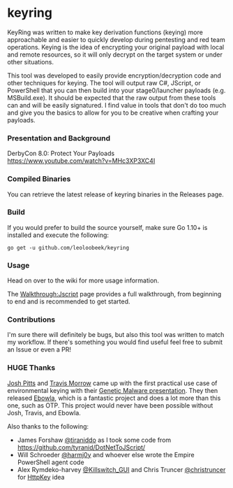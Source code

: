 # keyring

KeyRing was written to make key derivation functions (keying) more approachable and easier to quickly develop during pentesting and red team operations. Keying is the idea of encrypting your original payload with local and remote resources, so it will only decrypt on the target system or under other situations.

This tool was developed to easily provide encryption/decryption code and other techniques for keying. The tool will output raw C#, JScript, or PowerShell that you can then build into your stage0/launcher payloads (e.g. MSBuild.exe). It should be expected that the raw output from these tools can and will be easily signatured. I find value in tools that don't do too much and give you the basics to allow for you to be creative when crafting your payloads.

### Presentation and Background
DerbyCon 8.0: Protect Your Payloads    
https://www.youtube.com/watch?v=MHc3XP3XC4I

### Compiled Binaries
You can retrieve the latest release of keyring binaries in the Releases page.

### Build
If you would prefer to build the source yourself, make sure Go 1.10+ is
installed and execute the following:

```
go get -u github.com/leoloobeek/keyring
```

### Usage
Head on over to the wiki for more usage information.

The [Walkthrough:Jscript](https://github.com/leoloobeek/keyring/wiki/Walkthrough:-JScript) page provides a full walkthrough, from beginning to end and is recommended to get started.

### Contributions
I'm sure there will definitely be bugs, but also this tool was written to match my workflow. If there's something you would find useful feel free to submit an Issue or even a PR!

### HUGE Thanks
[Josh Pitts](https://twitter.com/midnite_runr) and [Travis Morrow](https://twitter.com/wired33) came up with the first practical use case of environmental keying with their [Genetic Malware presentation](https://www.youtube.com/watch?v=WI8Y24jTTlw). They then released [Ebowla](https://github.com/Genetic-Malware/Ebowla), which is a fantastic project and does a lot more than this one, such as OTP. This project would never have been possible without Josh, Travis, and Ebowla.

Also thanks to the following:
- James Forshaw [@tiraniddo](https://twitter.com/tiraniddo) as I took some code from https://github.com/tyranid/DotNetToJScript/
- Will Schroeder [@harmj0y](https://twitter.com/harmj0y) and whoever else wrote the Empire PowerShell agent code
- Alex Rymdeko-harvey [@Killswitch_GUI](https://twitter.com/Killswitch_GUI) and Chris Truncer [@christruncer](https://twitter.com/christruncer) for [HttpKey](https://cybersyndicates.com/2015/06/veil-evasion-aes-encrypted-httpkey-request-module/) idea
